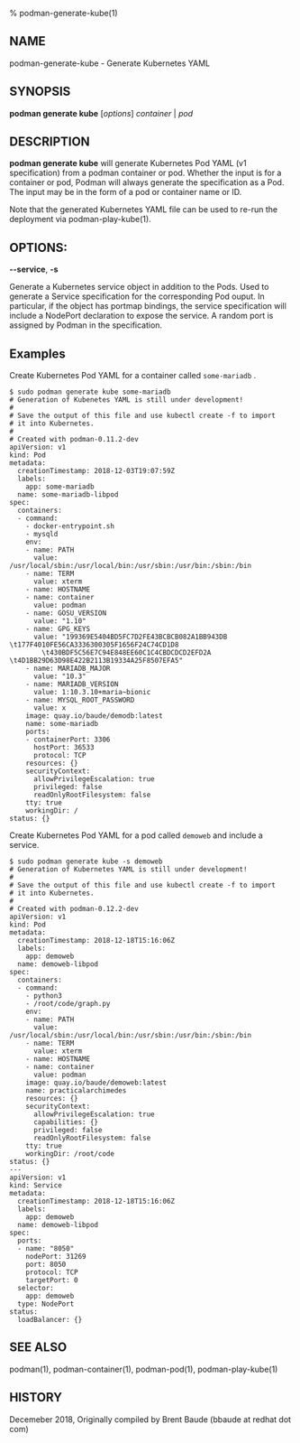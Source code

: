 % podman-generate-kube(1)
## NAME
podman-generate-kube - Generate Kubernetes YAML

## SYNOPSIS
**podman generate kube** [*options*] *container* | *pod*

## DESCRIPTION
**podman generate kube** will generate Kubernetes Pod YAML (v1 specification) from a podman container or pod. Whether
the input is for a container or pod, Podman will always generate the specification as a Pod. The input may be in the form
of a pod or container name or ID.

Note that the generated Kubernetes YAML file can be used to re-run the deployment via podman-play-kube(1).

## OPTIONS:

**--service**, **-s**

Generate a Kubernetes service object in addition to the Pods. Used to generate a Service specification for the corresponding Pod ouput. In particular, if the object has portmap bindings, the service specification will include a NodePort declaration to expose the service. A
random port is assigned by Podman in the specification.

## Examples

Create Kubernetes Pod YAML for a container called `some-mariadb` .
```
$ sudo podman generate kube some-mariadb
# Generation of Kubenetes YAML is still under development!
#
# Save the output of this file and use kubectl create -f to import
# it into Kubernetes.
#
# Created with podman-0.11.2-dev
apiVersion: v1
kind: Pod
metadata:
  creationTimestamp: 2018-12-03T19:07:59Z
  labels:
    app: some-mariadb
  name: some-mariadb-libpod
spec:
  containers:
  - command:
    - docker-entrypoint.sh
    - mysqld
    env:
    - name: PATH
      value: /usr/local/sbin:/usr/local/bin:/usr/sbin:/usr/bin:/sbin:/bin
    - name: TERM
      value: xterm
    - name: HOSTNAME
    - name: container
      value: podman
    - name: GOSU_VERSION
      value: "1.10"
    - name: GPG_KEYS
      value: "199369E5404BD5FC7D2FE43BCBCB082A1BB943DB \t177F4010FE56CA3336300305F1656F24C74CD1D8
        \t430BDF5C56E7C94E848EE60C1C4CBDCDCD2EFD2A \t4D1BB29D63D98E422B2113B19334A25F8507EFA5"
    - name: MARIADB_MAJOR
      value: "10.3"
    - name: MARIADB_VERSION
      value: 1:10.3.10+maria~bionic
    - name: MYSQL_ROOT_PASSWORD
      value: x
    image: quay.io/baude/demodb:latest
    name: some-mariadb
    ports:
    - containerPort: 3306
      hostPort: 36533
      protocol: TCP
    resources: {}
    securityContext:
      allowPrivilegeEscalation: true
      privileged: false
      readOnlyRootFilesystem: false
    tty: true
    workingDir: /
status: {}
```

Create Kubernetes Pod YAML for a pod called `demoweb` and include a service.
```
$ sudo podman generate kube -s demoweb
# Generation of Kubernetes YAML is still under development!
#
# Save the output of this file and use kubectl create -f to import
# it into Kubernetes.
#
# Created with podman-0.12.2-dev
apiVersion: v1
kind: Pod
metadata:
  creationTimestamp: 2018-12-18T15:16:06Z
  labels:
    app: demoweb
  name: demoweb-libpod
spec:
  containers:
  - command:
    - python3
    - /root/code/graph.py
    env:
    - name: PATH
      value: /usr/local/sbin:/usr/local/bin:/usr/sbin:/usr/bin:/sbin:/bin
    - name: TERM
      value: xterm
    - name: HOSTNAME
    - name: container
      value: podman
    image: quay.io/baude/demoweb:latest
    name: practicalarchimedes
    resources: {}
    securityContext:
      allowPrivilegeEscalation: true
      capabilities: {}
      privileged: false
      readOnlyRootFilesystem: false
    tty: true
    workingDir: /root/code
status: {}
---
apiVersion: v1
kind: Service
metadata:
  creationTimestamp: 2018-12-18T15:16:06Z
  labels:
    app: demoweb
  name: demoweb-libpod
spec:
  ports:
  - name: "8050"
    nodePort: 31269
    port: 8050
    protocol: TCP
    targetPort: 0
  selector:
    app: demoweb
  type: NodePort
status:
  loadBalancer: {}
```

## SEE ALSO
podman(1), podman-container(1), podman-pod(1), podman-play-kube(1)

## HISTORY
Decemeber 2018, Originally compiled by Brent Baude (bbaude at redhat dot com)
